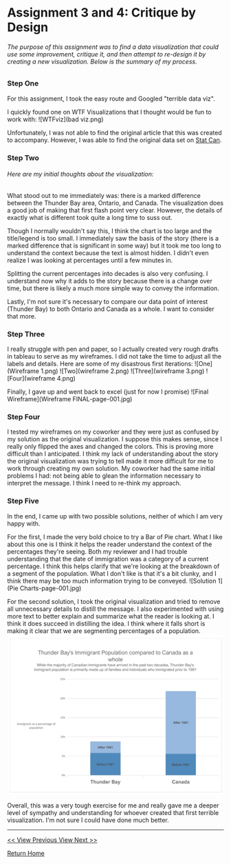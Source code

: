 # Assignment 3 and 4: Critique by Design
###### The purpose of this assignment was to find a data visualization that could use some improvement, critique it, and then attempt to re-design it by creating a new visualization. Below is the summary of my process.

### Step One
For this assignment, I took the easy route and Googled "terrible data viz". 

I quickly found one on WTF Visualizations that I thought would be fun to work with: 
![WTFviz](bad viz.png) <!-- .element height="50%" width="50%" -->

Unfortunately, I was not able to find the original article that this was created to accompany. However, I was able to find the original data set on [Stat Can](https://www12.statcan.gc.ca/census-recensement/2016/dp-pd/prof/details/page.cfm?Lang=E&Geo1=CMACA&Code1=595&Geo2=PR&Code2=35&SearchText=ontario&SearchType=Begins&SearchPR=01&B1=Immigration%20and%20citizenship&TABID=1&type=0). 

### Step Two
###### Here are my initial thoughts about the visualization: 
What stood out to me immediately was:  there is a marked difference between the Thunder Bay area, Ontario, and Canada. The visualization does a good job of making that first flash point very clear. However, the details of exactly what is different took quite a long time to suss out. 

Though I normally wouldn't say this, I think the chart is too large and the title/legend is too small. I immediately saw the basis of the story (there is a marked difference that is significant in some way) but it took me too long to understand the context because the text is almost hidden. I didn't even realize I was looking at percentages until a few minutes in. 

Splitting the current percentages into decades is also very confusing. I understand now why it adds to the story because there is a change over time, but there is likely a much more simple way to convey the information. 

Lastly, I'm not sure it's necessary to compare our data point of interest (Thunder Bay) to both Ontario and Canada as a whole. I want to consider that more. 

### Step Three

I really struggle with pen and paper, so I actually created very rough drafts in tableau to serve as my wireframes. I did not take the time to adjust all the labels and details. Here are some of my disastrous first iterations: 
![One](Wireframe 1.png)
![Two](wireframe 2.png)
![Three](wireframe 3.png)
![Four](wireframe 4.png)



Finally, I gave up and went back to excel (just for now I promise)
![Final Wireframe](Wireframe FINAL-page-001.jpg)

### Step Four
I tested my wireframes on my coworker and they were just as confused by my solution as the original visualization. I suppose this makes sense, since I really only flipped the axes and changed the colors. This is proving more difficult than I anticipated. I think my lack of understanding about the story the original visualization was trying to tell made it more difficult for me to work through creating my own solution. 
My coworker had the same initial problems I had: not being able to glean the information necessary to interpret the message. I think I need to re-think my approach. 


### Step Five
In the end, I came up with two possible solutions, neither of which I am very happy with. 

For the first, I made the very bold choice to try a Bar of Pie chart. What I like about this one is I think it helps the reader understand the context of the percentages they're seeing. Both my reviewer and I had trouble understanding that the date of immigration was a category of a current percentage. I think this helps clarify that we're looking at the breakdown of a segment of the population. What I don't like is that it's a bit clunky, and I think there may be too much information trying to be conveyed. 
![Solution 1](Pie Charts-page-001.jpg)

For the second solution, I took the original visualization and tried to remove all unnecessary details to distill the message. I also experimented with using more text to better explain and summarize what the reader is looking at. I think it does succeed in distilling the idea. I think where it falls short is making it clear that we are segmenting percentages of a population. 
![Solution 2](simplified-page-001.jpg)

Overall, this was a very tough exercise for me and really gave me a deeper level of sympathy and understanding for whoever created that first terrible visualization. I'm not sure I could have done much better. 
**********************
[<< View Previous      ](/Assignment_2.md)[View Next >>](/Final_Project_1.md)

[Return Home](/README.md)
